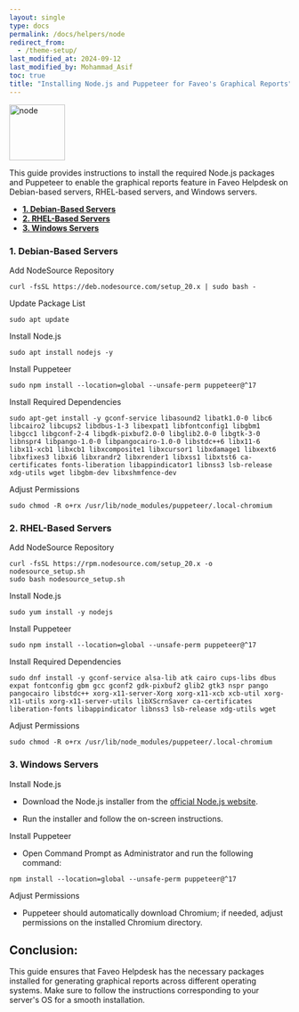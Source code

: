```yaml
---
layout: single
type: docs
permalink: /docs/helpers/node
redirect_from:
  - /theme-setup/
last_modified_at: 2024-09-12
last_modified_by: Mohammad_Asif
toc: true
title: "Installing Node.js and Puppeteer for Faveo's Graphical Reports"
---
```

<img alt="node" src="https://upload.wikimedia.org/wikipedia/commons/thumb/7/7e/Node.js_logo_2015.svg/2560px-Node.js_logo_2015.svg.png" width="100"  />

This guide provides instructions to install the required Node.js packages and Puppeteer to enable the graphical reports feature in Faveo Helpdesk on Debian-based servers, RHEL-based servers, and Windows servers.

- [<strong>1. Debian-Based Servers</strong>](#1-debian-based-servers)
- [<strong>2. RHEL-Based Servers</strong>](#2-rhel)
- [<strong>3. Windows Servers</strong>](#3-windows-servers)



<a id="1-debian-based-servers" name="1-debian-based-servers"></a>

### <strong>1. Debian-Based Servers</strong>


Add NodeSource Repository
```
curl -fsSL https://deb.nodesource.com/setup_20.x | sudo bash -
```

Update Package List
```
sudo apt update
```

Install Node.js
```
sudo apt install nodejs -y
```

Install Puppeteer
```
sudo npm install --location=global --unsafe-perm puppeteer@^17
```

Install Required Dependencies
```
sudo apt-get install -y gconf-service libasound2 libatk1.0-0 libc6 libcairo2 libcups2 libdbus-1-3 libexpat1 libfontconfig1 libgbm1 libgcc1 libgconf-2-4 libgdk-pixbuf2.0-0 libglib2.0-0 libgtk-3-0 libnspr4 libpango-1.0-0 libpangocairo-1.0-0 libstdc++6 libx11-6 libx11-xcb1 libxcb1 libxcomposite1 libxcursor1 libxdamage1 libxext6 libxfixes3 libxi6 libxrandr2 libxrender1 libxss1 libxtst6 ca-certificates fonts-liberation libappindicator1 libnss3 lsb-release xdg-utils wget libgbm-dev libxshmfence-dev
```

Adjust Permissions
```
sudo chmod -R o+rx /usr/lib/node_modules/puppeteer/.local-chromium
```

<a id="2-rhel-based-servers" name="2-rhel-based-servers"></a>

### <strong>2. RHEL-Based Servers</strong>

Add NodeSource Repository
```
curl -fsSL https://rpm.nodesource.com/setup_20.x -o nodesource_setup.sh
sudo bash nodesource_setup.sh
```

Install Node.js
```
sudo yum install -y nodejs
```

Install Puppeteer
```
sudo npm install --location=global --unsafe-perm puppeteer@^17
```

Install Required Dependencies
```
sudo dnf install -y gconf-service alsa-lib atk cairo cups-libs dbus expat fontconfig gbm gcc gconf2 gdk-pixbuf2 glib2 gtk3 nspr pango pangocairo libstdc++ xorg-x11-server-Xorg xorg-x11-xcb xcb-util xorg-x11-utils xorg-x11-server-utils libXScrnSaver ca-certificates liberation-fonts libappindicator libnss3 lsb-release xdg-utils wget
```

Adjust Permissions
```
sudo chmod -R o+rx /usr/lib/node_modules/puppeteer/.local-chromium
```

<a id="3-windows-servers" name="3-windows-servers"></a>

### <strong>3. Windows Servers</strong>

Install Node.js
- Download the Node.js installer from the <a href="https://nodejs.org/en" target="_blank" rel="noopener">official Node.js website</a>.

- Run the installer and follow the on-screen instructions.

Install Puppeteer
- Open Command Prompt as Administrator and run the following command:
```
npm install --location=global --unsafe-perm puppeteer@^17
```

Adjust Permissions 
- Puppeteer should automatically download Chromium; if needed, adjust permissions on the installed Chromium directory.

## Conclusion:
This guide ensures that Faveo Helpdesk has the necessary packages installed for generating graphical reports across different operating systems. Make sure to follow the instructions corresponding to your server's OS for a smooth installation.